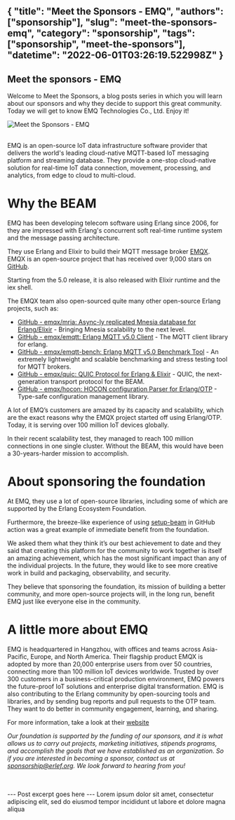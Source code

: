 {
  "title": "Meet the Sponsors - EMQ",
  "authors": ["sponsorship"],
  "slug": "meet-the-sponsors-emq",
  "category": "sponsorship",
  "tags": ["sponsorship", "meet-the-sponsors"],
  "datetime": "2022-06-01T03:26:19.522998Z"
}
---
Meet the sponsors - EMQ
---

Welcome to Meet the Sponsors, a blog posts series in which you will learn about our sponsors and why they decide to support this great community. Today we will get to know EMQ Technologies Co., Ltd. Enjoy it!

<img src="/images/meet-the-sponsors/emq.png" class="img-fluid" alt="Meet the Sponsors - EMQ"/>

<br/>
<br/>

EMQ is an open-source IoT data infrastructure software provider that delivers the world's leading cloud-native MQTT-based IoT messaging platform and streaming database. They provide a one-stop cloud-native solution for real-time IoT data connection, movement, processing, and analytics, from edge to cloud to multi-cloud.

# Why the BEAM

EMQ has been developing telecom software using Erlang since 2006, for they are impressed with Erlang's concurrent soft real-time runtime system and the message passing architecture.

They use Erlang and Elixir to build their MQTT message broker [EMQX](https://www.emqx.com/en/products/emqx).
EMQX is an open-source project that has received over 9,000 stars on [GitHub](https://github.com/emqx/emqx). 

Starting from the 5.0 release, it is also released with Elixir runtime and the iex shell.

The EMQX team also open-sourced quite many other open-source Erlang projects, such as:

- [GitHub - emqx/mria: Async-ly replicated Mnesia database for Erlang/Elixir](https://github.com/emqx/mria]) - Bringing Mnesia scalability to the next level.
- [GitHub - emqx/emqtt: Erlang MQTT v5.0 Client](https://github.com/emqx/emqtt) - The MQTT client library for erlang.
- [GitHub - emqx/emqtt-bench: Erlang MQTT v5.0 Benchmark Tool](https://github.com/emqx/emqtt-bench) - An extremely lightweight and scalable benchmarking and stress testing tool for MQTT brokers.
- [GitHub - emqx/quic: QUIC Protocol for Erlang & Elixir](https://github.com/emqx/quic) - QUIC, the next-generation transport protocol for the BEAM.
- [GitHub - emqx/hocon: HOCON configuration Parser for Erlang/OTP](https://github.com/emqx/hocon) - Type-safe configuration management library.
 
A lot of EMQ’s customers are amazed by its capacity and scalability, which are the exact reasons why the EMQX project started off using Erlang/OTP. Today, it is serving over 100 million IoT devices globally.

In their recent scalability test, they managed to reach 100 million connections in one single cluster. Without the BEAM, this would have been a 30-years-harder mission to accomplish.

# About sponsoring the foundation

At EMQ, they use a lot of open-source libraries, including some of which are supported by the Erlang Ecosystem Foundation.
 
Furthermore, the breeze-like experience of using [setup-beam](https://github.com/erlef/setup-beam) in GitHub action was a great example of immediate benefit from the foundation.

We asked them what they think it’s our best achievement to date and they said that creating this platform for the community to work together is itself an amazing achievement, which has the most significant impact than any of the individual projects. In the future, they would like to see more creative work in build and packaging, observability, and security.

They believe that sponsoring the foundation, its mission of building a better community, and more open-source projects will, in the long run, benefit EMQ just like everyone else in the community.

# A little more about EMQ 

EMQ is headquartered in Hangzhou, with offices and teams across Asia-Pacific, Europe, and North America. 
Their flagship product EMQX is adopted by more than 20,000 enterprise users from over 50 countries, connecting more than 100 million IoT devices worldwide. Trusted by over 300 customers in a business-critical production environment, EMQ powers the future-proof IoT solutions and enterprise digital transformation.
EMQ is also contributing to the Erlang community by open-sourcing tools and libraries, and by sending bug reports and pull requests to the OTP team. They want to do better in community engagement, learning, and sharing.
 
For more information, take a look at their [website](https://www.emqx.io)

<i>Our foundation is supported by the funding of our sponsors, and it is what allows us to carry out projects, marketing
initiatives, stipends programs, and accomplish the goals that we have established as an organization. So if you are
interested in becoming a sponsor, contact us at 
<a href="mailto:sponsorship@erlef.org">sponsorship@erlef.org</a>. We look forward to hearing from you!
</i>

<br/>
<br/>
---
Post excerpt goes here
---
Lorem ipsum dolor sit amet, consectetur adipiscing elit, sed do eiusmod tempor incididunt ut labore et dolore magna aliqua
